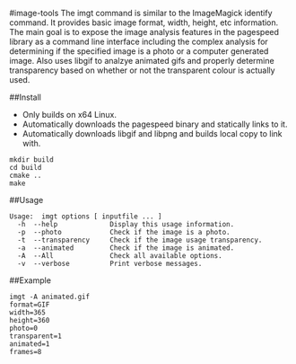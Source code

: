 #image-tools
The imgt command is similar to the ImageMagick identify command. It provides basic image format, width, height, etc information. The main goal is to expose the image analysis features in the pagespeed library as a command line interface including the complex analysis for determining if the specified image is a photo or a computer generated image. Also uses libgif to analzye animated gifs and properly determine transparency based on whether or not the transparent colour is actually used.

##Install
  * Only builds on x64 Linux. 
  * Automatically downloads the pagespeed binary and statically links to it. 
  * Automatically downloads libgif and libpng and builds local copy to link with.
```
mkdir build
cd build
cmake ..
make
```
##Usage
```
Usage:  imgt options [ inputfile ... ]
  -h  --help             Display this usage information.
  -p  --photo            Check if the image is a photo.
  -t  --transparency     Check if the image usage transparency.
  -a  --animated         Check if the image is animated.
  -A  --All              Check all available options.
  -v  --verbose          Print verbose messages. 
```
##Example
```
imgt -A animated.gif 
format=GIF
width=365
height=360
photo=0
transparent=1
animated=1
frames=8
```